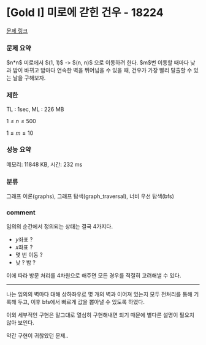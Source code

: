 
# [Gold I] 미로에 갇힌 건우 - 18224

[문제 링크](https://www.acmicpc.net/problem/18224)

### 문제 요약

<p> $n*n$ 미로에서 $(1, 1)$ -> $(n, n)$ 으로 이동하려 한다. $m$번 이동할 때마다 낮과 밤이 바뀌고 밤마다 연속한 벽을 뛰어넘을 수 있을 때, 건우가 가장 빨리 탈출할 수 있는 날을 구해보자. </p>

### 제한

TL : 1sec, ML : 226 MB

$1 ≤ n ≤ 500$

$1 ≤ m ≤ 10$

### 성능 요약

메모리: 11848 KB, 시간: 232 ms

### 분류

그래프 이론(graphs), 그래프 탐색(graph_traversal), 너비 우선 탐색(bfs)

### comment

임의의 순간에서 정의되는 상태는 결국 4가지다.

* $y$좌표 ?
* $x$좌표 ?
* 몇 번 이동 ?
* 낮 ? 밤 ?

이에 따라 방문 처리를 4차원으로 해주면 모든 경우를 적절히 고려해낼 수 있다.

-----------------------------------------------------------------------------------------------------------------------------------------------------------------------

나는 임의의 벽마다 대해 상하좌우로 몇 개의 벽과 이어져 있는지 모두 전처리를 통해 기록해 두고, 이후 bfs에서 빠르게 값을 뽑아낼 수 있도록 하였다.

이외 세부적인 구현은 말그대로 열심히 구현해내면 되기 때문에 별다른 설명이 필요치 않아 보인다.

약간 구현이 귀찮았던 문제..

